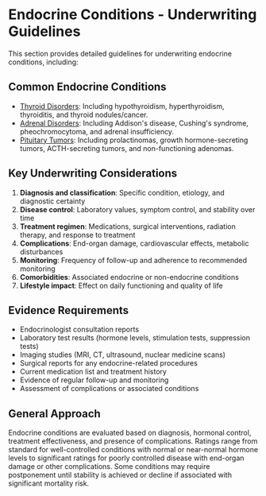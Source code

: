 # Endocrine Conditions - Underwriting Guidelines

This section provides detailed guidelines for underwriting endocrine conditions, including:

## Common Endocrine Conditions

- [Thyroid Disorders](thyroid_disorders.md): Including hypothyroidism, hyperthyroidism, thyroiditis, and thyroid nodules/cancer.
- [Adrenal Disorders](adrenal_disorders.md): Including Addison's disease, Cushing's syndrome, pheochromocytoma, and adrenal insufficiency.
- [Pituitary Tumors](pituitary_tumors.md): Including prolactinomas, growth hormone-secreting tumors, ACTH-secreting tumors, and non-functioning adenomas.

## Key Underwriting Considerations

1. **Diagnosis and classification**: Specific condition, etiology, and diagnostic certainty
2. **Disease control**: Laboratory values, symptom control, and stability over time
3. **Treatment regimen**: Medications, surgical interventions, radiation therapy, and response to treatment
4. **Complications**: End-organ damage, cardiovascular effects, metabolic disturbances
5. **Monitoring**: Frequency of follow-up and adherence to recommended monitoring
6. **Comorbidities**: Associated endocrine or non-endocrine conditions
7. **Lifestyle impact**: Effect on daily functioning and quality of life

## Evidence Requirements

- Endocrinologist consultation reports
- Laboratory test results (hormone levels, stimulation tests, suppression tests)
- Imaging studies (MRI, CT, ultrasound, nuclear medicine scans)
- Surgical reports for any endocrine-related procedures
- Current medication list and treatment history
- Evidence of regular follow-up and monitoring
- Assessment of complications or associated conditions

## General Approach

Endocrine conditions are evaluated based on diagnosis, hormonal control, treatment effectiveness, and presence of complications. Ratings range from standard for well-controlled conditions with normal or near-normal hormone levels to significant ratings for poorly controlled disease with end-organ damage or other complications. Some conditions may require postponement until stability is achieved or decline if associated with significant mortality risk. 